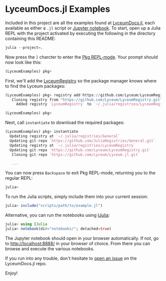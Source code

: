 # LyceumDocs.jl Examples

Included in this project are all the examples found at [LyceumDocs.jl](https://github.com/Lyceum/LyceumDocs.jl), each
available as either a `.jl` script or [Jupyter notebook](https://jupyter.org/). To start, open up a Julia REPL with the project activated by
executing the following in the directory containing this README:

```julia
julia --project=.
```

Now press the `]` charcter to enter the [Pkg REPL-mode](https://docs.julialang.org/en/v1.0/stdlib/Pkg/#Getting-Started-1).
Your prompt should now look like this:

```julia
(LyceumExamples) pkg>
```

First, we'll add the [LyceumRegistry](https://github.com/Lyceum/LyceumRegistry) so the package manager knows where to
find the Lyceum packages:
```julia
(LyceumExamples) pkg> registry add https://github.com/Lyceum/LyceumRegistry.git
   Cloning registry from "https://github.com/Lyceum/LyceumRegistry.git"
     Added registry `LyceumRegistry` to `~/.julia/registries/LyceumRegistry`

(LyceumExamples) pkg>
```

Next, call `instantiate` to download the required packages:
```julia
(LyceumExamples) pkg> instantiate
  Updating registry at `~/.julia/registries/General`
  Updating git-repo `https://github.com/JuliaRegistries/General.git`
  Updating registry at `~/.julia/registries/LyceumRegistry`
  Updating git-repo `https://github.com/Lyceum/LyceumRegistry.git`
   Cloning git-repo `https://github.com/Lyceum/Lyceum.jl.git`

   ...
```

You can now press `Backspace` to exit Pkg REPL-mode, returning you to the regular REPL:

```julia
julia>
```

To run the Julia scripts, simply include them into your current session:
```julia
julia> include("scripts/path/to/example.jl")
```

Alternative, you can run the notebooks using [IJulia](https://github.com/JuliaLang/IJulia.jl):

```julia
julia> using IJulia
julia> notebook(dir="notebooks/"; detached=true)
```

The Jupyter notebook should open in your browser automatically. If not, go to [http://localhost:8888/](http://localhost:8888/) in your browser of choice. From there you can browse and execute the various notebooks.

If you run into any trouble, don't hesitate to [open an issue](https://github.com/Lyceum/LyceumDocs.jl/issues) on the LyceumDocs.jl repo.

Enjoy!